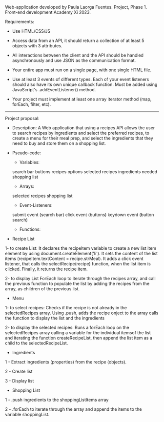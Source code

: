 Web-application developed by Paula Laorga Fuentes.
Project, Phase 1. Front-end development Academy Xi 2023.

Requirements:

- Use HTML/CSS/JS 

- Access data from an API, it should return a collection of at least 5 objects with 3 attributes. 

- All interactions between the client and the API should be handled asynchronously and use JSON as the communication format. 

- Your entire app must run on a single page, with one single HTML file.

- Use at least 3 events of different types. Each of your event listeners should also have its own unique callback function. Must be added using JavaScript's .addEventListener() method. 

- Your project must implement at least one array iterator method (map, forEach, filter, etc).

------

Project proposal:

- Description: A Web application that using a recipes API allows the user to search recipes by ingredients and select the preferred recipes, to create a menu for their meal prep, and select the ingredients that they need to buy and store them on a shopping list.

- Pseudo-code:

    - Variables: 

    search bar
    buttons
    recipes options
    selected recipes
    ingredients needed
    shopping list

    - Arrays: 
    
    selected recipes
    shopping list

    - Event-Listeners: 
    
    submit event (search bar)
    click event (buttons)
    keydown event (button search)
    
    - Functions: 

- Recipe List

1- to create List: 
It declares the recipeItem variable to create a new list item element by using document.createElement('li').
It sets the content of the list items  (recipeItem.textContent = recipe.strMeal).
It adds a click event listener, that calls the selectRecipe(recipe) function, when the list item is clicked. 
Finally, it returns the recipe item.

2- to display List
ForEach loop to iterate through the recipes array, and call the previous function to populate the list by adding the recipes from the array, as children of the previous list.

- Menu

1- to select recipes:
Checks if the recipe is not already in the selectedRecipes array. 
Using .push, adds the recipe onject to the array
calls the function to display the list and the ingredients

2- to display the selected recipes:
Runs a forEach loop on the selectedRecipes array calling a variable for the individual itemsof the list and iterating the function createRecipeList, then append the list item as a child to the selectedRecipeList.

- Ingredients

1 - Extract ingredients (properties) from the recipe (objects).

2 - Create list 

3 - Display list
    
- Shopping List

1 - .push ingredients to the shoppingListItems array

2 - .forEach to iterate through the array and append the items to the variable shoppingList.
